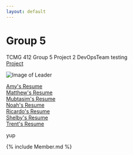 ```yaml
---
layout: default
---
```


# Group 5
TCMG 412 Group 5 Project 2
DevOpsTeam 
testing
<br>
[Project](https://noahwoinicki.github.io/g5_p2/)


![Image of Leader](https://github.com/noahwoinicki/g5_p2/blob/master/leader.JPG?raw=true)



[Amy's Resume](AmyResume.txt)
<br>
[Matthew's Resume](MatthewResume.txt)
<br>
[Mubtasim's Resume](MubtasimResume.txt)
<br>
[Noah's Resume](NoahResume.txt)
<br>
[Ricardo's Resume](RicardoResume.txt)
<br>
[Shelby's Resume](ShelbyResume.txt)
<br>
[Trent's Resume](TrentResume.txt)


yup

{% include Member.md %}
